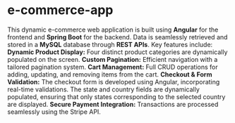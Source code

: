 # e-commerce-app
This dynamic e-commerce web application is built using **Angular** for the frontend and **Spring Boot** for the backend. Data is seamlessly retrieved and stored in a **MySQL** database through **REST APIs**.
Key features include:
**Dynamic Product Display:** Four distinct product categories are dynamically populated on the screen.
**Custom Pagination:** Efficient navigation with a tailored pagination system.
**Cart Management:** Full CRUD operations for adding, updating, and removing items from the cart.
**Checkout & Form Validation:** The checkout form is developed using Angular, incorporating real-time validations. The state and country fields are dynamically populated, ensuring that only states corresponding to the selected country are displayed.
**Secure Payment Integration:** Transactions are processed seamlessly using the Stripe API.
